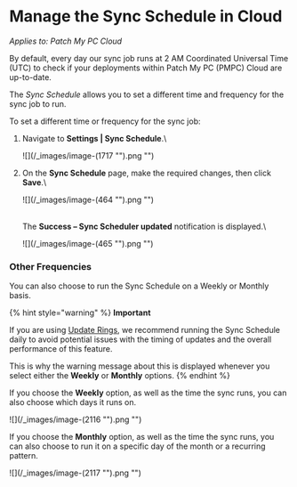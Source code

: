 # Manage the Sync Schedule in Cloud

_Applies to: Patch My PC Cloud_

By default, every day our sync job runs at 2 AM Coordinated Universal Time (UTC) to check if your deployments within Patch My PC (PMPC) Cloud are up-to-date.

The _Sync Schedule_ allows you to set a different time and frequency for the sync job to run.

To set a different time or frequency for the sync job:

1.  Navigate to **Settings | Sync Schedule**.\


    ![](/_images/image-(1717 "").png "")


2.  On the **Sync Schedule** page, make the required changes, then click **Save**.\


    ![](/_images/image-(464 "").png "")

    \
    The **Success – Sync Scheduler updated** notification is displayed.\


    ![](/_images/image-(465 "").png "")

### Other Frequencies

You can also choose to run the Sync Schedule on a Weekly or Monthly basis.

{% hint style="warning" %}
**Important**

If you are using [Update Rings](../cloud-deployments/cloud-update-rings/), we recommend running the Sync Schedule daily to avoid potential issues with the timing of updates and the overall performance of this feature.

This is why the warning message about this is displayed whenever you select either the **Weekly** or **Monthly** options.
{% endhint %}

If you choose the **Weekly** option, as well as the time the sync runs, you can also choose which days it runs on.

![](/_images/image-(2116 "").png "")

If you choose the **Monthly** option, as well as the time the sync runs, you can also choose to run it on a specific day of the month or a recurring pattern.

![](/_images/image-(2117 "").png "")
